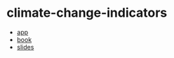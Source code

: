 # climate-change-indicators

- [app](https://shiny.ecoquants.com/tbcc/)
- [book](./book)
- [slides](./slides)

<!-- Render to html in RStudio and rename to index.html, and remove README_files/ -->
